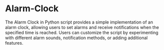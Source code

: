 # Alarm-Clock
The Alarm Clock in Python script provides a simple implementation of an alarm clock, allowing users to set alarms and receive notifications when the specified time is reached. Users can customize the script by experimenting with different alarm sounds, notification methods, or adding additional features.
